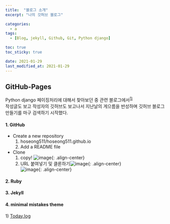 ```yaml
---
title:  "블로그 소개"
excerpt: "나의 깃허브 블로그"

categories:
  - a
tags:
  - [Blog, jekyll, Github, Git, Python django]

toc: true
toc_sticky: true

date: 2021-01-29
last_modified_at: 2021-01-29
---
```

## GitHub-Pages
Python django 페이징처리에 대해서 찾아보던 중 관련 블로그에서<sup>[1)](#footnote_1)</sup>
<br> 작성글도 보고 작성자의 깃허브도 보고나서 지난날의 게으름을 반성하며 깃허브 블로그 만들기를 마구 검색하기 시작했다.   

#### 1. GitHub
- Create a new repository   
  1) hoseong511/hoseong511.github.io   
  2) Add a README file
- Clone      
  1) copy! ![image](https://user-images.githubusercontent.com/62678380/106282475-faa09d80-6283-11eb-93f6-091248d92d82.png){: .align-center}   
  2) URL 붙여넣기 및 클론하기![image](https://user-images.githubusercontent.com/62678380/106282252-ad243080-6283-11eb-93cc-a6649a42e3eb.png){: .align-center}   
  ![image](https://user-images.githubusercontent.com/62678380/106282953-a5b15700-6284-11eb-876e-cabb89f73444.png){: .align-center}   
#### 2. Ruby
#### 3. Jekyll
#### 4. minimal mistakes theme

<!-- ![2020](https://user-images.githubusercontent.com/62678380/106272400-595e1b00-6274-11eb-96bb-4e517542425a.jpeg){: .align-center} -->

<!-- ```python
print("a")
``` -->



<a name="footnote_1">1)</a> [Today.log](https://parkhyeonchae.github.io/2020/04/01/django-project-17/)
